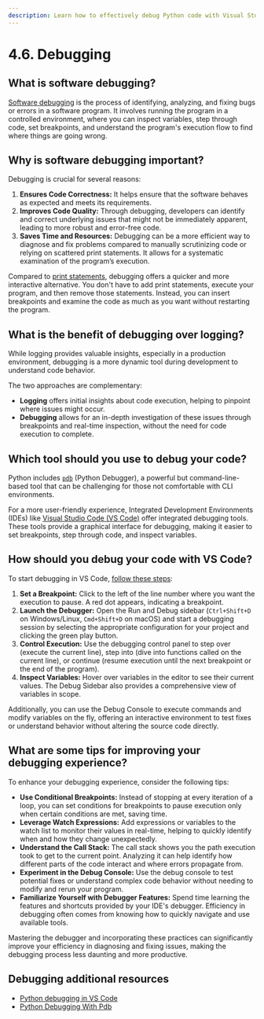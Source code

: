 ```yaml
---
description: Learn how to effectively debug Python code with Visual Studio Code's integrated debugger. Discover how to set breakpoints, step through code, and inspect variables to efficiently identify and resolve errors in your MLOps projects.
---
```


# 4.6. Debugging

## What is software debugging?

[Software debugging](https://en.wikipedia.org/wiki/Debugging) is the process of identifying, analyzing, and fixing bugs or errors in a software program. It involves running the program in a controlled environment, where you can inspect variables, step through code, set breakpoints, and understand the program's execution flow to find where things are going wrong.

## Why is software debugging important?

Debugging is crucial for several reasons:

1. **Ensures Code Correctness:** It helps ensure that the software behaves as expected and meets its requirements.
2. **Improves Code Quality:** Through debugging, developers can identify and correct underlying issues that might not be immediately apparent, leading to more robust and error-free code.
3. **Saves Time and Resources:** Debugging can be a more efficient way to diagnose and fix problems compared to manually scrutinizing code or relying on scattered print statements. It allows for a systematic examination of the program’s execution.

Compared to [print statements](https://docs.python.org/3/library/functions.html#print), debugging offers a quicker and more interactive alternative. You don't have to add print statements, execute your program, and then remove those statements. Instead, you can insert breakpoints and examine the code as much as you want without restarting the program.

## What is the benefit of debugging over logging?

While logging provides valuable insights, especially in a production environment, debugging is a more dynamic tool during development to understand code behavior.

The two approaches are complementary:

- **Logging** offers initial insights about code execution, helping to pinpoint where issues might occur.
- **Debugging** allows for an in-depth investigation of these issues through breakpoints and real-time inspection, without the need for code execution to complete.

## Which tool should you use to debug your code?

Python includes [`pdb`](https://docs.python.org/3/library/pdb.html) (Python Debugger), a powerful but command-line-based tool that can be challenging for those not comfortable with CLI environments.

For a more user-friendly experience, Integrated Development Environments (IDEs) like [Visual Studio Code (VS Code)](https://code.visualstudio.com/docs/python/debugging) offer integrated debugging tools. These tools provide a graphical interface for debugging, making it easier to set breakpoints, step through code, and inspect variables.

## How should you debug your code with VS Code?

To start debugging in VS Code, [follow these steps](https://code.visualstudio.com/docs/python/debugging):

1. **Set a Breakpoint:** Click to the left of the line number where you want the execution to pause. A red dot appears, indicating a breakpoint.
2. **Launch the Debugger:** Open the Run and Debug sidebar (`Ctrl+Shift+D` on Windows/Linux, `Cmd+Shift+D` on macOS) and start a debugging session by selecting the appropriate configuration for your project and clicking the green play button.
3. **Control Execution:** Use the debugging control panel to step over (execute the current line), step into (dive into functions called on the current line), or continue (resume execution until the next breakpoint or the end of the program).
4. **Inspect Variables:** Hover over variables in the editor to see their current values. The Debug Sidebar also provides a comprehensive view of variables in scope.

Additionally, you can use the Debug Console to execute commands and modify variables on the fly, offering an interactive environment to test fixes or understand behavior without altering the source code directly.

## What are some tips for improving your debugging experience?

To enhance your debugging experience, consider the following tips:

- **Use Conditional Breakpoints:** Instead of stopping at every iteration of a loop, you can set conditions for breakpoints to pause execution only when certain conditions are met, saving time.
- **Leverage Watch Expressions:** Add expressions or variables to the watch list to monitor their values in real-time, helping to quickly identify when and how they change unexpectedly.
- **Understand the Call Stack:** The call stack shows you the path execution took to get to the current point. Analyzing it can help identify how different parts of the code interact and where errors propagate from.
- **Experiment in the Debug Console:** Use the debug console to test potential fixes or understand complex code behavior without needing to modify and rerun your program.
- **Familiarize Yourself with Debugger Features:** Spend time learning the features and shortcuts provided by your IDE's debugger. Efficiency in debugging often comes from knowing how to quickly navigate and use available tools.

Mastering the debugger and incorporating these practices can significantly improve your efficiency in diagnosing and fixing issues, making the debugging process less daunting and more productive.

## Debugging additional resources

- [Python debugging in VS Code](https://code.visualstudio.com/docs/python/debugging)
- [Python Debugging With Pdb](https://realpython.com/python-debugging-pdb/)
